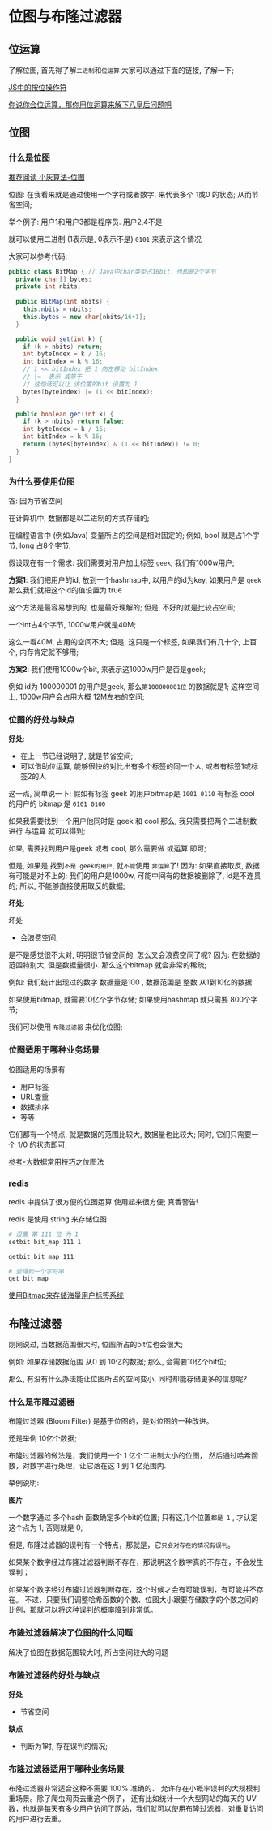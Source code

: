 # 位图与布隆过滤器

## 位运算

了解位图, 首先得了解`二进制`和`位运算`
大家可以通过下面的链接, 了解一下;

[JS中的按位操作符](https://developer.mozilla.org/zh-CN/docs/Web/JavaScript/Reference/Operators/Bitwise_Operators)

[你说你会位运算，那你用位运算来解下八皇后问题吧](https://mp.weixin.qq.com/s/45mfS3ciiVt8nghUSjezFg)

## 位图

### 什么是位图

[推荐阅读 小灰算法-位图](https://juejin.im/post/6844903769201704973)

位图:  在我看来就是通过使用一个字符或者数字, 来代表多个 1或0 的状态;
从而节省空间;

举个例子: 
用户1和用户3都是程序员. 用户2,4不是

就可以使用二进制 (1表示是, 0表示不是)  `0101` 来表示这个情况

大家可以参考代码: 

```java
public class BitMap { // Java中char类型占16bit，也即是2个字节
  private char[] bytes;
  private int nbits;
  
  public BitMap(int nbits) {
    this.nbits = nbits;
    this.bytes = new char[nbits/16+1];
  }

  public void set(int k) {
    if (k > nbits) return;
    int byteIndex = k / 16;
    int bitIndex = k % 16;
    // 1 << bitIndex 把 1 向左移动 bitIndex
    // |=  表示 或等于  
    // 这句话可以让 该位置的bit 设置为 1
    bytes[byteIndex] |= (1 << bitIndex);
  }

  public boolean get(int k) {
    if (k > nbits) return false;
    int byteIndex = k / 16;
    int bitIndex = k % 16;
    return (bytes[byteIndex] & (1 << bitIndex)) != 0;
  }
}
```


### 为什么要使用位图

答: 因为节省空间

在计算机中, 数据都是以二进制的方式存储的;

在编程语言中 (例如Java) 变量所占的空间是相对固定的;
例如, bool 就是占1个字节, long 占8个字节;

假设现在有一个需求: 我们需要对用户加上标签 `geek`;
我们有1000w用户;

**方案1**:  我们把用户的id, 放到一个hashmap中, 以用户的id为key, 
如果用户是 `geek` 那么我们就把这个id的值设置为 true

这个方法是最容易想到的, 也是最好理解的;
但是, 不好的就是比较占空间;

一个int占4个字节, 1000w用户就是40M; 

这么一看40M, 占用的空间不大;
但是, 这只是一个标签, 如果我们有几十个, 上百个, 内存肯定就不够用;

**方案2**: 我们使用1000w个bit, 来表示这1000w用户是否是geek;

例如 id为 100000001 的用户是geek, 那么`第100000001位` 的数据就是1;
这样空间上, 1000w用户会占用大概 12M左右的空间;


### 位图的好处与缺点

**好处**:

- 在上一节已经说明了, 就是节省空间;
- 可以借助位运算, 能够很快的对比出有多个标签的同一个人, 或者有标签1或标签2的人

这一点, 简单说一下;
假如有标签 geek 的用户bitmap是 `1001 0110`
有标签 cool 的用户的 bitmap 是 `0101 0100`

如果我需要找到一个用户他同时是 geek 和 cool
那么, 我只需要把两个二进制数 进行 与运算 就可以得到;

如果, 需要找到用户是geek 或者 cool, 那么需要做 或运算 即可;

但是, 如果是 找到`不是 geek的用户`, 就`不能`使用 `非运算`了! 
因为: 如果直接取反, 数据有可能是对不上的;
我们的用户是1000w, 可能中间有的数据被删除了, id是不连贯的;
所以, 不能够直接使用取反的数据;

**坏处**: 

坏处
- 会浪费空间;

是不是感觉很不太对, 明明很节省空间的, 怎么又会浪费空间了呢? 
因为: 在数据的范围特别大, 但是数据量很小. 那么这个bitmap 就会非常的稀疏;

例如:  我们统计出现过的数字
 数据量是100 , 数据范围是 整数 从1到10亿的数据

如果使用bitmap, 就需要10亿个字节存储;
如果使用hashmap  就只需要 800个字节;


我们可以使用 `布隆过滤器` 来优化位图;

### 位图适用于哪种业务场景

位图适用的场景有

- 用户标签
- URL查重 
- 数据排序
- 等等

它们都有一个特点, 就是数据的范围比较大, 数据量也比较大;
同时, 它们只需要一个 1/0 的状态即可;

[参考-大数据常用技巧之位图法](https://blog.csdn.net/u013291394/article/details/50211181)

### redis

redis 中提供了很方便的位图运算
使用起来很方便; 真香警告!  


redis 是使用 string 来存储位图

```bash
# 设置 第 111 位 为 1
setbit bit_map 111 1 

getbit bit_map 111

# 会得到一个字符串
get bit_map 
```

[使用Bitmap来存储海量用户标签系统](https://leriou.github.io/2017-12-29-user-tag-sys-on-bitmap/)


## 布隆过滤器

刚刚说过, 当数据范围很大时, 位图所占的bit位也会很大;

例如: 如果存储数据范围 从0 到 10亿的数据;
那么, 会需要10亿个bit位;

那么, 有没有什么办法能让位图所占的空间变小, 同时却能存储更多的信息呢? 

### 什么是布隆过滤器

布隆过滤器 (Bloom Filter) 是基于位图的，是对位图的一种改进。

还是举例 10亿个数据;

布隆过滤器的做法是，我们使用一个 1 亿个二进制大小的位图，
然后通过哈希函数，对数字进行处理，让它落在这 1 到 1 亿范围内. 

举例说明: 

**图片**


一个数字通过 多个hash 函数确定多个bit的位置;
只有这几个位置`都是 1` , 才认定 这个点为 1; 否则就是 0;


但是, 布隆过滤器的误判有一个特点，那就是，它`只会对存在的情况有误判`。

如果某个数字经过布隆过滤器判断不存在，那说明这个数字真的不存在，不会发生误判；

如果某个数字经过布隆过滤器判断存在，这个时候才会有可能误判，有可能并不存在。
不过，只要我们调整哈希函数的个数、位图大小跟要存储数字的个数之间的比例，那就可以将这种误判的概率降到非常低。


### 布隆过滤器解决了位图的什么问题

解决了位图在数据范围较大时, 所占空间较大的问题


### 布隆过滤器的好处与缺点

**好处**
- 节省空间

**缺点**
- 判断为1时, 存在误判的情况;


### 布隆过滤器适用于哪种业务场景

布隆过滤器非常适合这种不需要 100% 准确的、
允许存在小概率误判的大规模判重场景。除了爬虫网页去重这个例子，
还有比如统计一个大型网站的每天的 UV 数，也就是每天有多少用户访问了网站，我们就可以使用布隆过滤器，对重复访问的用户进行去重。


